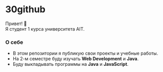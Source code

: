 # 30github

Привет! 👋  
Я студент 1 курса университета AIT.  

### О себе  
- В этом репозитории я публикую свои проекты и учебные работы.  
- На 2-м семестре буду изучать **Web Development** и **Java**.  
- Буду выкладывать программы на **Java** и **JavaScript**.    
